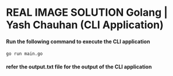 # REAL IMAGE SOLUTION Golang | Yash Chauhan  (CLI Application)

#### Run the following command to execute the CLI application
`go run main.go`

#### refer the output.txt file for the output of the CLI application